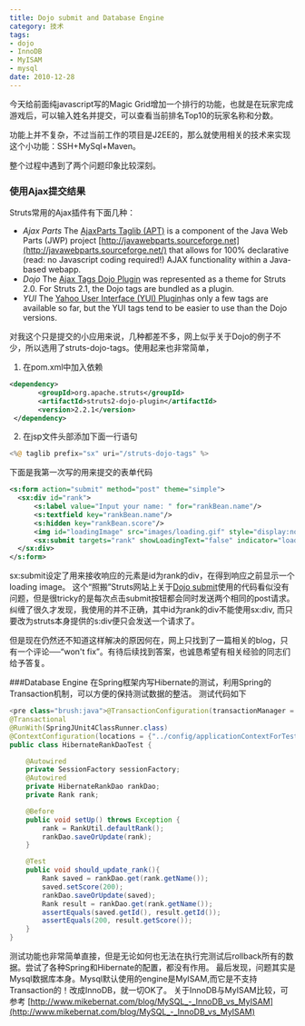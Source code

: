 ```yaml
---
title: Dojo submit and Database Engine
category: 技术
tags:
- dojo
- InnoDB
- MyISAM
- mysql
date: 2010-12-28
---
```

今天给前面纯javascript写的Magic Grid增加一个排行的功能，也就是在玩家完成游戏后，可以输入姓名并提交，可以查看当前排名Top10的玩家名称和分数。

功能上并不复杂，不过当前工作的项目是J2EE的，那么就使用相关的技术来实现这个小功能：SSH+MySql+Maven。

整个过程中遇到了两个问题印象比较深刻。

### 使用Ajax提交结果

Struts常用的Ajax插件有下面几种：
> 
  * *Ajax Parts* The [AjaxParts Taglib (APT)](http://code.google.com/p/struts2ajaxpartstaglibplugin/) is a component of the Java Web Parts (JWP) project [http://javawebparts.sourceforge.net](http://javawebparts.sourceforge.net/) that allows for 100% declarative (read: no Javascript coding required!) AJAX functionality within a Java-based webapp.
  * *Dojo* The [Ajax Tags Dojo Plugin](http://struts.apache.org/2.0.14/docs/ajax-tags.html) was represented as a theme for Struts 2.0. For Struts 2.1, the Dojo tags are bundled as a plugin.
  * *YUI* The [Yahoo User Interface (YUI) Plugin](http://cwiki.apache.org/S2PLUGINS/yui-plugin.html)has only a few tags are available so far, but the YUI tags tend to be easier to use than the Dojo versions.

对我这个只是提交的小应用来说，几种都差不多，网上似乎关于Dojo的例子不少，所以选用了struts-dojo-tags。使用起来也非常简单，


1. 在pom.xml中加入依赖

  ```xml 
  <dependency>
         <groupId>org.apache.struts</groupId>
         <artifactId>struts2-dojo-plugin</artifactId>
         <version>2.2.1</version>
   </dependency>
   ```

2. 在jsp文件头部添加下面一行语句

  ```php
  <%@ taglib prefix="sx" uri="/struts-dojo-tags" %>
  ```

下面是我第一次写的用来提交的表单代码

```xml
<s:form action="submit" method="post" theme="simple">
  <sx:div id="rank">
      <s:label value="Input your name: " for="rankBean.name"/>
      <s:textfield key="rankBean.name"/>
      <s:hidden key="rankBean.score"/>
      <img id="loadingImage" src="images/loading.gif" style="display:none"/>
      <sx:submit targets="rank" showLoadingText="false" indicator="loadingImage"/>
  </sx:div>
</s:form>
```

sx:submit设定了用来接收响应的元素是id为rank的div，在得到响应之前显示一个loading image。
这个“照搬”Struts网站上关于[Dojo submit](http://struts.apache.org/2.0.14/docs/dojo-submit.html)使用的代码看似没有问题，但是很tricky的是每次点击submit按钮都会同时发送两个相同的post请求。
纠缠了很久才发现，我使用的并不正确，其中id为rank的div不能使用sx:div, 而只要改为struts本身提供的s:div便只会发送一个请求了。

但是现在仍然还不知道这样解决的原因何在，网上只找到了一篇相关的blog，只有一个评论──“won't fix”。有待后续找到答案，也诚恳希望有相关经验的同志们给予答复。

###Database Engine
在Spring框架内写Hibernate的测试，利用Spring的Transaction机制，可以方便的保持测试数据的整洁。
测试代码如下

```java
<pre class="brush:java">@TransactionConfiguration(transactionManager = "transactionManager", defaultRollback = true)
@Transactional
@RunWith(SpringJUnit4ClassRunner.class)
@ContextConfiguration(locations = {"../config/applicationContextForTest.xml"})
public class HibernateRankDaoTest {

    @Autowired
    private SessionFactory sessionFactory;
    @Autowired
    private HibernateRankDao rankDao;
    private Rank rank;

    @Before
    public void setUp() throws Exception {
        rank = RankUtil.defaultRank();
        rankDao.saveOrUpdate(rank);
    }

    @Test
    public void should_update_rank(){
        Rank saved = rankDao.get(rank.getName());
        saved.setScore(200);
        rankDao.saveOrUpdate(saved);
        Rank result = rankDao.get(rank.getName());
        assertEquals(saved.getId(), result.getId());
        assertEquals(200, result.getScore());
    }
}
```
测试功能也非常简单直接，但是无论如何也无法在执行完测试后rollback所有的数据。尝试了各种Spring和Hibernate的配置，都没有作用。
最后发现，问题其实是Mysql数据库本身。Mysql默认使用的engine是MyISAM,而它是不支持Transaction的！改成InnoDB，就一切OK了。
关于InnoDB与MyISAM比较，可参考
[http://www.mikebernat.com/blog/MySQL_-_InnoDB_vs_MyISAM](http://www.mikebernat.com/blog/MySQL_-_InnoDB_vs_MyISAM)
